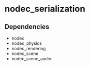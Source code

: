 # nodec_serialization

## Dependencies

* nodec
* nodec_physics
* nodec_rendering
* nodec_scene
* nodec_scene_audio
